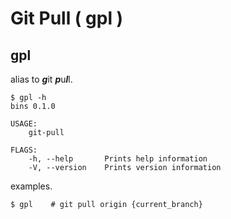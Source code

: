 # Git Pull ( gpl )

## gpl

alias to ***g***it ***p***u***l***l.

```
$ gpl -h
bins 0.1.0

USAGE:
    git-pull

FLAGS:
    -h, --help       Prints help information
    -V, --version    Prints version information
```

examples.

``` 
$ gpl    # git pull origin {current_branch}
```
